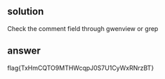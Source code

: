 ## solution

Check the comment field through gwenview or grep

## answer

flag{TxHmCQTO9MTHWcqpJ0S7U1CyWxRNrzBT}
